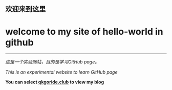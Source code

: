 ## 欢迎来到这里

# welcome to my site of hello-world in github

***

*这是一个实验网站，目的是学习GitHub page。*

*This is an experimental website to learn GitHub page*

**You can select [qkgoride.club](http://qkgoride.club/) to view my blog**
